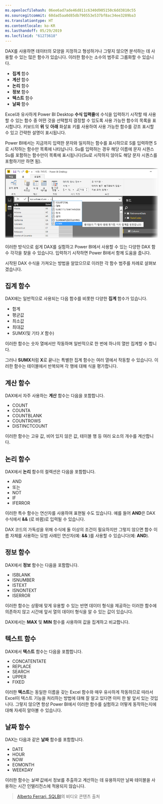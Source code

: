 ```yaml
---
ms.openlocfilehash: 06ee6ad7ade46d811c6340d905150c6dd3810c55
ms.sourcegitcommit: 60dad5aa0d85db790553e537bf8ac34ee3289ba3
ms.translationtype: HT
ms.contentlocale: ko-KR
ms.lasthandoff: 05/29/2019
ms.locfileid: "61273618"
---
```

DAX를 사용하면 데이터의 모양을 지정하고 형성하거나 그렇지 않으면 분석하는 데 사용할 수 있는 많은 함수가 있습니다. 이러한 함수는 소수의 범주로 그룹화할 수 있습니다.

* **집계** 함수
* **계산** 함수
* **논리** 함수
* **정보** 함수
* **텍스트** 함수
* **날짜** 함수

Excel과 유사하게 Power BI Desktop **수식 입력줄**에 수식을 입력하기 시작할 때 사용할 수 있는 함수 중 어떤 것을 선택할지 결정할 수 있도록 사용 가능한 함수의 목록을 표시합니다. 키보드의 **위** 및 **아래** 화살표 키를 사용하여 사용 가능한 함수를 강조 표시할 수 있고 간략한 설명이 표시됩니다.

Power BI에서는 지금까지 입력한 문자와 일치하는 함수를 표시하므로 S를 입력하면 S로 시작하는 함수만 목록에 나타납니다.   Su를 입력하는 경우 해당 이름에 문자 시퀀스 Su를 포함하는 함수만이 목록에 표시됩니다(Su로 시작하지 않아도 해당 문자 시퀀스를 포함하기만 하면 됨).    

![](media/7-3-dax-functions/dax-functions_1.png)

이러한 방식으로 쉽게 DAX를 실험하고 Power BI에서 사용할 수 있는 다양한 DAX 함수 각각을 찾을 수 있습니다. 입력하기 시작하면 Power BI에서 함께 도움을 줍니다.

시작된 DAX 수식을 가져오는 방법을 알았으므로 이러한 각 함수 범주를 차례로 살펴보겠습니다.

## <a name="aggregation-functions"></a>집계 함수
DAX에는 일반적으로 사용되는 다음 함수를 비롯한 다양한 **집계** 함수가 있습니다.

* 합계
* 평균값
* 최소값
* 최대값
* SUMX(및 기타 *X* 함수)

이러한 함수는 숫자 열에서만 작동하며 일반적으로 한 번에 하나의 열만 집계할 수 합니다.

그러나 **SUMX**처럼 **X**로 끝나는 특별한 집계 함수는 여러 열에서 작동할 수 있습니다. 이러한 함수는 테이블에서 반복되며 각 행에 대해 식을 평가합니다.

## <a name="counting-functions"></a>계산 함수
DAX에서 자주 사용하는 **계산** 함수는 다음을 포함합니다.

* COUNT
* COUNTA
* COUNTBLANK
* COUNTROWS
* DISTINCTCOUNT

이러한 함수는 고유 값, 비어 있지 않은 값, 테이블 행 등 여러 요소의 개수를 계산합니다.

## <a name="logical-functions"></a>논리 함수
DAX에서 **논리** 함수의 컬렉션은 다음을 포함합니다.

* AND
* 또는
* NOT
* IF
* IFERROR

이러한 특수 함수는 연산자를 사용하여 표현될 수도 있습니다.  예를 들어 **AND**은 DAX 수식에서 **&&** (로 바뀜)로 입력될 수 있습니다.

DAX 코드의 가독성을 위해 수식에 둘 이상의 조건이 필요하지만 그렇지 않으면 함수 이름 자체를 사용하는 모범 사례인 연산자(예: **&&** )를 사용할 수 있습니다(예: **AND**).

## <a name="information-functions"></a>정보 함수
DAX에서 **정보** 함수는 다음을 포함합니다.

* ISBLANK
* ISNUMBER
* ISTEXT
* ISNONTEXT
* ISERROR

이러한 함수는 상황에 맞게 유용할 수 있는 반면 데이터 형식을 제공하는 이러한 함수에 의존하지 않고 시간에 앞서 열의 데이터 형식을 알 수 있는 값이 있습니다.

DAX에서는 **MAX** 및 **MIN** 함수를 사용하여 값을 집계하고 비교합니다.  

## <a name="text-functions"></a>텍스트 함수
DAX에서 **텍스트** 함수는 다음을 포함합니다.

* CONCATENTATE
* REPLACE
* SEARCH
* UPPER
* FIXED

이러한 **텍스트**는 동일한 이름을 갖는 Excel 함수와 매우 유사하게 작동하므로 따라서 Excel이 텍스트 기능을 처리하는 방법에 대해 잘 알고 있다면 이미 한 발 앞서 있는 것입니다. 그렇지 않으면 항상 Power BI에서 이러한 함수를 실험하고 어떻게 동작하는지에 대해 자세히 알아볼 수 있습니다.

## <a name="date-functions"></a>날짜 함수
DAX는 다음과 같은 **날짜** 함수를 포함합니다.

* DATE
* HOUR
* NOW
* EOMONTH
* WEEKDAY

이러한 함수는 *날짜* 값에서 정보를 추출하고 계산하는 데 유용하지만 날짜 테이블을 사용하는 시간 인텔리전스에 적용되지 않습니다.

> [Alberto Ferrari, SQLBI](http://www.sqlbi.com/learning-dax)의 비디오 콘텐츠 출처
> 
> 

